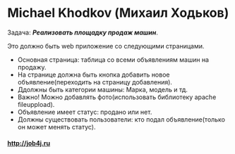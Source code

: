 # Michael Khodkov (Михаил Ходьков)

Задача: ***Реализовать площадку продаж машин***.

Это должно быть web приложение со следующими страницами.
- Основная страница: таблица со всеми объявлениям машин на продажу.
- На странице должна быть кнопка добавить новое объявление(переходить на страницу добавления).
- Ддолжны быть категории машины: Марка, модель и тд.
- Важно! Можно добавлять фото(использовать библиотеку apache fileuppload).
- Объявление имеет статус: продано или нет.
- Должны существовать пользователи: кто подал объявление(только он может менять статус).


#### http://job4j.ru
